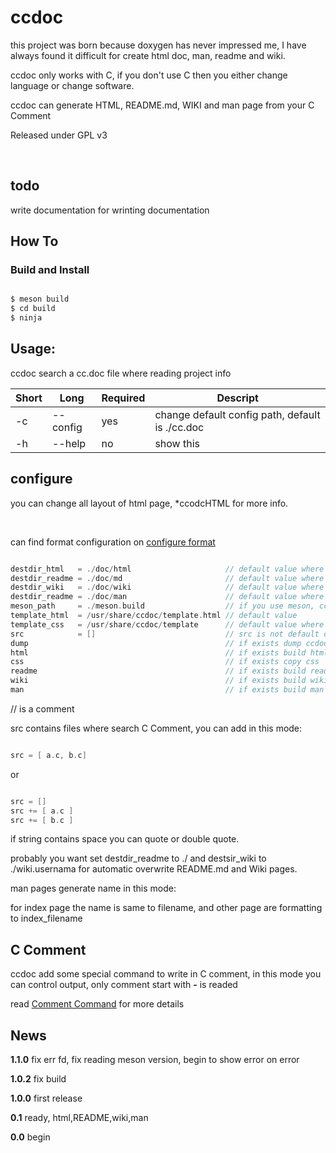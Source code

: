 # ccdoc
this project was born because doxygen has never impressed me, I have always found it difficult for create html doc, man, readme and wiki.<br />

ccdoc only works with C, if you don't use C then you either change language or change software.<br />

ccdoc can generate HTML, README.md, WIKI and man page from your C Comment
<br />

Released under GPL v3<br />

<br />


## todo
write documentation for wrinting documentation

## How To

### Build and Install

```C

$ meson build
$ cd build
$ ninja

```



## Usage:
ccdoc search a cc.doc file where reading project info<br />

Short|Long|Required|Descript
-----|----|--------|--------
-c|--config|yes|change default config path, default is ./cc.doc
-h|--help|no|show this


## configure
you can change all layout of html page, *ccodcHTML for more info.<br />

<br />

can find format configuration on [configure format](https://github.com/vbextreme/ccdoc/wiki/configure%20format)<br />


```C

destdir_html   = ./doc/html                     // default value where stored .html
destdir_readme = ./doc/md                       // default value where stored README.md
destdir_wiki   = ./doc/wiki                     // default value where stored wiki files
destdir_readme = ./doc/man                      // default value where stored man files
meson_path     = ./meson.build                  // if you use meson, ccdoc read this file for get version and type of software
template_html  = /usr/share/ccdoc/template.html // default value
template_css   = /usr/share/ccdoc/template      // default value where read all css files to copy in destdir_html
src            = []                             // src is not default defined, required a vector of path where reading files
dump                                            // if exists dump ccdoc
html                                            // if exists build html doc
css                                             // if exists copy css
readme                                          // if exists build readme
wiki                                            // if exists build wiki
man                                             // if exists build man

```

// is a comment<br />

src contains files where search C Comment, you can add in this mode:<br />


```C

src = [ a.c, b.c]

```

or

```C

src = []
src += [ a.c ]
src += [ b.c ]

```

if string contains space you can quote or double quote.<br />

probably you want set destdir_readme to ./ and destsir_wiki to ./wiki.usernama for automatic overwrite README.md and Wiki pages.<br />

man pages generate name in this mode:<br />

for index page the name is same to filename, and other page are formatting to index_filename<br />



## C Comment
ccdoc add some special command to write in C comment, in this mode you can control output, only comment start with **-** is readed<br />

read [Comment Command](https://github.com/vbextreme/ccdoc/wiki/Comment%20Command) for more details


## News
**1.1.0** fix err fd, fix reading meson version, begin to show error on error<br />

**1.0.2** fix build<br />

**1.0.0** first release<br />

**0.1**   ready, html,README,wiki,man<br />

**0.0**   begin<br />


